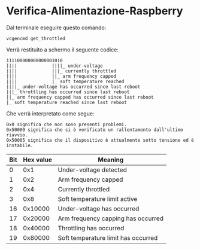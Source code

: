 # Verifica-Alimentazione-Raspberry
Dal terminale eseguire questo comando:
```
vcgencmd get_throttled
```
Verrà restituito a schermo il seguente codice:
```
111100000000000001010
||||             ||||_ under-voltage
||||             |||_ currently throttled
||||             ||_ arm frequency capped
||||             |_ soft temperature reached
||||_ under-voltage has occurred since last reboot
|||_ throttling has occurred since last reboot
||_ arm frequency capped has occurred since last reboot
|_ soft temperature reached since last reboot
```
Che verrà interpretato come segue:
```
0x0 significa che non sono presenti problemi.
0x50000 significa che si è verificato un rallentamento dall'ultimo riavvio.
0x50005 significa che il dispositivo è attualmente sotto tensione ed è instabile.
```

Bit|Hex value|Meaning
---- | ---- | ---- 
 0|0x1|Under-voltage detected
 1|0x2|Arm frequency capped
 2|0x4|Currently throttled
 3|0x8|Soft temperature limit active
16|0x10000|Under-voltage has occurred
17|0x20000|Arm frequency capping has occurred
18|0x40000|Throttling has occurred
19|0x80000|Soft temperature limit has occurred



